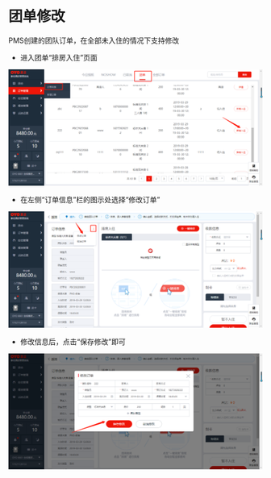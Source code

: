 # 团单修改

PMS创建的团队订单，在全部未入住的情况下支持修改

* 进入团单“排房入住”页面

![](../../../.gitbook/assets/image%20%28573%29.png)

* 在左侧“订单信息”栏的图示处选择“修改订单”

![](../../../.gitbook/assets/image%20%28555%29.png)

* 修改信息后，点击“保存修改”即可

![](../../../.gitbook/assets/image%20%28414%29.png)

